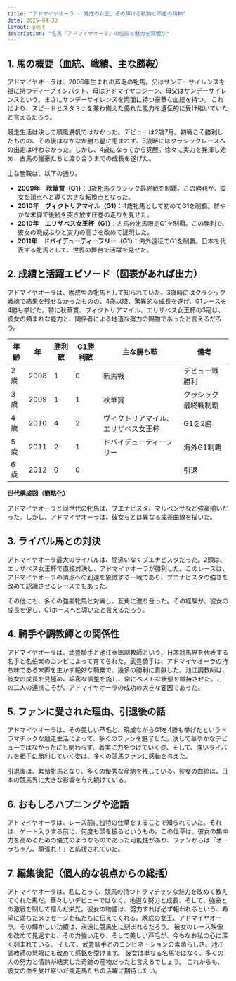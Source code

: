 ```yaml
---
title: "アドマイヤオーラ - 晩成の女王、その輝ける軌跡と不屈の精神"
date: 2025-04-30
layout: post
description: "名馬『アドマイヤオーラ』の伝説と魅力を深堀り"
---
```


## 1. 馬の概要（血統、戦績、主な勝鞍）

アドマイヤオーラは、2006年生まれの芦毛の牝馬。父はサンデーサイレンスを祖に持つディープインパクト、母はアドマイヤコジーン、母父はサンデーサイレンスという、まさにサンデーサイレンスを両面に持つ豪華な血統を持つ。  これにより、スピードとスタミナを兼ね備えた優れた能力を遺伝的に受け継いでいたと言えるだろう。

競走生活は決して順風満帆ではなかった。デビューは2歳7月。初戦こそ勝利したものの、その後はなかなか勝ち星に恵まれず、3歳時にはクラシックレースへの出走は叶わなかった。しかし、4歳になってから覚醒。徐々に実力を発揮し始め、古馬の強豪たちと渡り合うまでの成長を遂げた。

主な勝鞍は、以下の通り。

* **2009年　秋華賞（G1）**：3歳牝馬クラシック最終戦を制覇。この勝利が、彼女を頂点へと導く大きな転換点となった。
* **2010年　ヴィクトリアマイル（G1）**：4歳牝馬として初めてG1を制覇。鮮やかな末脚で後続を突き放す圧巻の走りを見せた。
* **2010年　エリザベス女王杯（G1）**：古馬の牝馬限定G1を制覇。この勝利で、彼女の晩成ぶりと実力の高さを改めて証明した。
* **2011年　ドバイデューティーフリー（G1）**：海外遠征でG1を制覇。日本を代表する牝馬として、世界の舞台で活躍を見せた。


## 2. 成績と活躍エピソード（図表があれば出力）

アドマイヤオーラは、晩成型の牝馬として知られていた。3歳時にはクラシック戦線で結果を残せなかったものの、4歳以降、驚異的な成長を遂げ、G1レースを4勝も挙げた。特に秋華賞、ヴィクトリアマイル、エリザベス女王杯の3冠は、彼女の類まれな能力と、関係者による地道な努力の賜物であったと言えるだろう。

| 年齢 | 年 | 勝利数 | G1勝利数 | 主な勝ち鞍 | 備考 |
|---|---|---|---|---|---|
| 2歳 | 2008 | 1 | 0 | 新馬戦 | デビュー戦勝利 |
| 3歳 | 2009 | 1 | 1 | 秋華賞 | クラシック最終戦制覇 |
| 4歳 | 2010 | 4 | 2 | ヴィクトリアマイル、エリザベス女王杯 | G1を2勝 |
| 5歳 | 2011 | 2 | 1 | ドバイデューティーフリー | 海外G1制覇 |
| 6歳 | 2012 | 0 | 0 |  |  引退 |


**世代構成図（簡略化）**

アドマイヤオーラと同世代の牝馬は、ブエナビスタ、マルペンサなど強豪揃いだった。しかし、アドマイヤオーラは、彼女らとは異なる成長曲線を描いた。


## 3. ライバル馬との対決

アドマイヤオーラ最大のライバルは、間違いなくブエナビスタだった。2頭は、エリザベス女王杯で直接対決し、アドマイヤオーラが勝利した。このレースは、アドマイヤオーラの頂点への到達を象徴する一戦であり、ブエナビスタの強さを改めて認識させるレースでもあった。

その他にも、多くの強豪牝馬と対戦し、互角に渡り合った。その経験が、彼女の成長を促し、G1ホースへと導いたと言えるだろう。


## 4. 騎手や調教師との関係性

アドマイヤオーラは、武豊騎手と池江泰郎調教師という、日本競馬界を代表する名手と名伯楽のコンビによって育てられた。武豊騎手は、アドマイヤオーラの持ち味である末脚を生かす絶妙な騎乗で、幾多の勝利に貢献した。池江調教師は、彼女の成長を見極め、綿密な調整を施し、常にベストな状態を維持させた。この二人の連携こそが、アドマイヤオーラの成功の大きな要因であった。


## 5. ファンに愛された理由、引退後の話

アドマイヤオーラは、その美しい芦毛と、晩成ながらG1を4勝も挙げたというドラマチックな競走生活によって、多くのファンを魅了した。決して華やかなデビューではなかったにも関わらず、着実に力をつけていく姿、そして、強いライバルを相手に勝利していく姿は、多くの競馬ファンに感動を与えた。

引退後は、繁殖牝馬となり、多くの優秀な産駒を残している。彼女の血統は、日本の競馬界に大きな影響を与え続けている。


## 6. おもしろハプニングや逸話

アドマイヤオーラは、レース前に独特の仕草をすることで知られていた。それは、ゲート入りする前に、何度も頭を振るというもの。この仕草は、彼女の集中力を高めるための儀式のようなものであった可能性があり、ファンからは「オーラちゃん、頑張れ！」と応援されていた。


## 7. 編集後記（個人的な視点からの総括）

アドマイヤオーラは、私にとって、競馬の持つドラマチックな魅力を改めて教えてくれた馬だ。華々しいデビューではなく、地道な努力と成長、そして、強豪との激戦を制して掴んだ栄光。彼女の物語は、努力すれば必ず報われるという、希望に満ちたメッセージを私たちに伝えてくれる。晩成の女王、アドマイヤオーラ。その輝かしい功績は、永遠に競馬史に刻まれるだろう。  彼女のレース映像を改めて見返すと、その力強い走り、そして美しい芦毛が、今もなお私の心に深く刻まれている。  そして、武豊騎手とのコンビネーションの素晴らしさ、池江調教師の慧眼にも改めて感銘を受けます。  彼女は単なる名馬ではなく、多くの人の努力と情熱が結実した奇跡の産物だったと言えるでしょう。  これからも、彼女の血を受け継いだ競走馬たちの活躍に期待したい。
